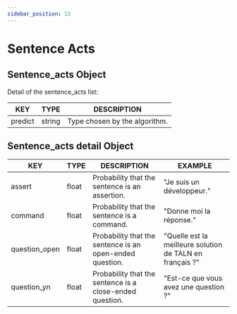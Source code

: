 ```yaml
---
sidebar_position: 13
---
```


# Sentence Acts

## Sentence_acts Object

Detail of the sentence_acts list:

| KEY     	| TYPE   	| DESCRIPTION                   	|
|---------	|--------	|-------------------------------	|
| predict 	| string 	| Type chosen by the algorithm. 	|

## Sentence_acts detail Object

| KEY           	| TYPE  	| DESCRIPTION                                              	| EXAMPLE                                                  	|
|---------------	|-------	|----------------------------------------------------------	|----------------------------------------------------------	|
| assert        	| float 	| Probability that the sentence is an assertion.           	| "Je suis un développeur."                                	|
| command       	| float 	| Probability that the sentence is a command.              	| "Donne moi la réponse."                                  	|
| question_open 	| float 	| Probability that the sentence is an open-ended question. 	| "Quelle est la meilleure solution de TALN en français ?" 	|
| question_yn   	| float 	| Probability that the sentence is a close-ended question. 	| "Est-ce que vous avez une question ?"                    	|